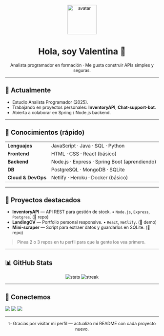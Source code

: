 <p align="center">
  <img src="assets/avatar.png" width="96" alt="avatar"/>
</p>

<h1 align="center">Hola, soy Valentina 👋</h1>
<p align="center">Analista programador en formación · Me gusta construir APIs simples y seguras.</p>

---

## 🔭 Actualmente
- Estudio Analista Programador (2025).  
- Trabajando en proyectos personales: **InventoryAPI**, **Chat-support-bot**.  
- Abierta a colaborar en Spring / Node.js backend.

---

## 🧰 Conocimientos (rápido)
<table>
  <tr>
    <td><b>Lenguajes</b></td>
    <td>JavaScript · Java · SQL · Python</td>
  </tr>
  <tr>
    <td><b>Frontend</b></td>
    <td>HTML · CSS · React (básico)</td>
  </tr>
  <tr>
    <td><b>Backend</b></td>
    <td>Node.js · Express · Spring Boot (aprendiendo)</td>
  </tr>
  <tr>
    <td><b>DB</b></td>
    <td>PostgreSQL · MongoDB · SQLite</td>
  </tr>
  <tr>
    <td><b>Cloud & DevOps</b></td>
    <td>Netlify · Heroku · Docker (básico)</td>
  </tr>
</table>

---

## 📁 Proyectos destacados
- **InventoryAPI** — API REST para gestión de stock. • `Node.js`, `Express`, `Postgres`. (🔗 repo)  
- **LandingCV** — Portfolio personal responsive. • `React`, `Netlify`. (🔗 demo)  
- **Mini-scraper** — Script para extraer datos y guardarlos en SQLite. (🔗 repo)

> Pinea 2 o 3 repos en tu perfil para que la gente los vea primero.

---

## 📊 GitHub Stats
<!-- Usar GitHub Readme Stats -->
<p align="center">
  <img src="https://github-readme-stats.vercel.app/api?username=TU_USUARIO&show_icons=true&theme=dark" alt="stats"/>
  <img src="https://github-readme-streak-stats.herokuapp.com/?user=TU_USUARIO&theme=dark" alt="streak"/>
</p>

---

## 💬 Conectemos
[<img src="https://img.shields.io/badge/-LinkedIn-blue?logo=linkedin&style=flat-square">](https://www.linkedin.com/in/tu-perfil)
[<img src="https://img.shields.io/badge/-Email-c14438?logo=gmail&style=flat-square">](mailto:tu@email)
[<img src="https://img.shields.io/badge/-Telegram-26A5E4?style=flat-square">](https://t.me/tuusuario)

---

<p align="center">✨ Gracias por visitar mi perfil — actualizo mi README con cada proyecto nuevo.</p>
